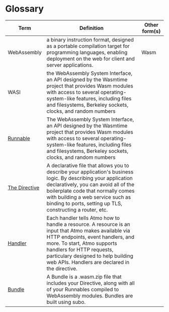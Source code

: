 # Glossary

| Term                                     | Definition                                                                                                                                                                                                                                                                                      | Other form(s) |
| ---------------------------------------- | ----------------------------------------------------------------------------------------------------------------------------------------------------------------------------------------------------------------------------------------------------------------------------------------------- | ------------- |
| WebAssembly                              | a binary instruction format, designed as a portable compilation target for programming languages, enabling deployment on the web for client and server applications.                                                                                                                            | Wasm          |
| WASI                                     | the WebAssembly System Interface, an API designed by the Wasmtime project that provides Wasm modules with access to several operating-system-like features, including files and filesystems, Berkeley sockets, clocks, and random numbers                                                       |               |
| [Runnable](./runnables.md)               | The WebAssembly System Interface, an API designed by the Wasmtime project that provides Wasm modules with access to several operating-system-like features, including files and filesystems, Berkeley sockets, clocks, and random numbers                                                       |               |
| [The Directive](./the-directive.md)      | A declarative file that allows you to describe your application's business logic. By describing your application declaratively, you can avoid all of the boilerplate code that normally comes with building a web service such as binding to ports, setting up TLS, constructing a router, etc. |               |
| [Handler](../usage/creating-handlers.md) | Each handler tells Atmo how to handle a resource. A resource is an input that Atmo makes available via HTTP endpoints, event handlers, and more. To start, Atmo supports handlers for HTTP requests, particulary designed to help building web APIs. Handlers are declared in the directive.    |               |
| [Bundle](../usage/building-a-bundle.md)  | A Bundle is a .wasm.zip file that includes your Directive, along with all of your Runnables compiled to WebAssembly modules. Bundles are built using subo.                                                                                                                                      |               |
